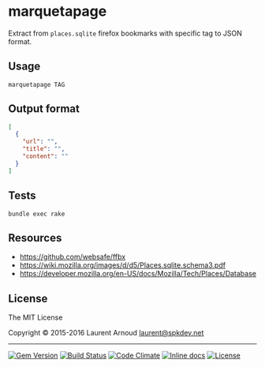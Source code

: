 # marquetapage

Extract from `places.sqlite` firefox bookmarks with specific tag to JSON format.

## Usage

~~~
marquetapage TAG
~~~

## Output format

~~~ json
[
  {
    "url": "",
    "title": "",
    "content": ""
  }
]
~~~

## Tests

~~~
bundle exec rake
~~~

## Resources

* https://github.com/websafe/ffbx
* https://wiki.mozilla.org/images/d/d5/Places.sqlite.schema3.pdf
* https://developer.mozilla.org/en-US/docs/Mozilla/Tech/Places/Database

## License

The MIT License

Copyright © 2015-2016 Laurent Arnoud <laurent@spkdev.net>

---
[![Gem Version](https://badge.fury.io/rb/marquetapage.svg)](https://rubygems.org/gems/marquetapage)
[![Build Status](https://secure.travis-ci.org/spk/marquetapage.svg?branch=master)](https://travis-ci.org/spk/marquetapage)
[![Code Climate](http://img.shields.io/codeclimate/github/spk/marquetapage.svg)](https://codeclimate.com/github/spk/marquetapage)
[![Inline docs](http://inch-ci.org/github/spk/marquetapage.svg?branch=master)](http://inch-ci.org/github/spk/marquetapage)
[![License](https://img.shields.io/github/license/spk/marquetapage.svg)](http://opensource.org/licenses/MIT)
